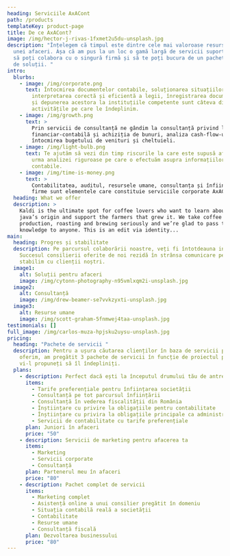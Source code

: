 ```yaml
---
heading: Serviciile AxACont
path: /products
templateKey: product-page
title: De ce AxACont?
image: /img/hector-j-rivas-1fxmet2u5du-unsplash.jpg
description: "Înțelegem că timpul este dintre cele mai valoroase resurse ale
  unei afaceri. Așa că am pus la un loc o gamă largă de servicii suport, ca tu
  să poți colabora cu o singură firmă și să te poți bucura de un pachet întreg
  de soluții. "
intro:
  blurbs:
    - image: /img/corporate.png
      text: Întocmirea documentelor contabile, soluționarea situațiilor inedite,
        interpretarea corectă și eficientă a legii, înregistrarea documentelor
        și depunerea acestora la instituțiile competente sunt câteva dintre
        activitățile pe care le îndeplinim.
    - image: /img/growth.png
      text: >
        Prin servicii de consultanță ne gândim la consultanță privind legislația
        financiar-contabilă și achiziția de bunuri, analiza cash-flow-ului și
        întocmirea bugetului de venituri și cheltuieli.
    - image: /img/light-bulb.png
      text: Te ajutăm să vezi din timp riscurile la care este supusă afacerea ta, în
        urma analizei riguroase pe care o efectuăm asupra informațiilor
        contabile.
    - image: /img/time-is-money.png
      text: >
        Contabilitatea, auditul, resursele umane, consultanța și înființarea de
        firme sunt elementele care constituie serviciile corporate AxACont. 
  heading: What we offer
  description: >
    Kaldi is the ultimate spot for coffee lovers who want to learn about their
    java’s origin and support the farmers that grew it. We take coffee
    production, roasting and brewing seriously and we’re glad to pass that
    knowledge to anyone. This is an edit via identity...
main:
  heading: Progres și stabilitate
  description: Pe parcursul colaborării noastre, veți fi întotdeauna informat.
    Succesul consilierii oferite de noi rezidă în strânsa comunicare pe care o
    stabilim cu clienții noștri.
  image1:
    alt: Soluții pentru afaceri
    image: /img/cytonn-photography-n95vmlxqm2i-unsplash.jpg
  image2:
    alt: Consultanță
    image: /img/drew-beamer-se7vvkzyxti-unsplash.jpg
  image3:
    alt: Resurse umane
    image: /img/scott-graham-5fnmwej4taa-unsplash.jpg
testimonials: []
full_image: /img/carlos-muza-hpjsku2uysu-unsplash.jpg
pricing:
  heading: "Pachete de servicii "
  description: Pentru a ușura căutarea clienților în baza de servicii pe care le
    oferim, am pregătit 3 pachete de servicii în funcție de proiectul pe care
    vi-l propuneți să îl îndepliniți.
  plans:
    - description: Perfect dacă ești la începutul drumului tău de antreprenor.
      items:
        - Tarife preferențiale pentru înființarea societății
        - Consultanță pe tot parcursul înființării
        - Consultanță în vederea fiscalității din România
        - Înștiințare cu privire la obligațiile pentru contabilitate
        - Înștiințare cu privira la obligațiile principale ca administrator
        - Servicii de contabilitate cu tarife preferențiale
      plan: Juniori în afaceri
      price: "50"
    - description: Servicii de marketing pentru afacerea ta
      items:
        - Marketing
        - Servicii corporate
        - Consultanță
      plan: Partenerul meu în afaceri
      price: "80"
    - description: Pachet complet de servicii
      items:
        - Marketing complet
        - Asistență online a unui consilier pregătit în domeniu
        - Situația contabilă reală a societății
        - Contabilitate
        - Resurse umane
        - Consultanță fiscală
      plan: Dezvoltarea businessului
      price: "80"
---
```

